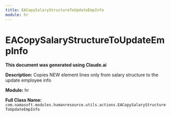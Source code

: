 ```yaml
---
title: EACopySalaryStructureToUpdateEmpInfo
module: hr
---
```



<div class='entity-flows'>

# EACopySalaryStructureToUpdateEmpInfo

**This document was generated using Claude.ai**

**Description:** Copies NEW element lines only from salary structure to the update employee info

**Module:** hr

**Full Class Name:** `com.namasoft.modules.humanresource.utils.actions.EACopySalaryStructureToUpdateEmpInfo`


</div>

